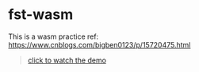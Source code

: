 # fst-wasm
This is a wasm practice ref: https://www.cnblogs.com/bigben0123/p/15720475.html
> [click to watch the demo](https://joeban0608.github.io/fst-wasm/) 

